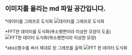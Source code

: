 ## 이미지를 올리는 md 파일 공간입니다.
*데이터를 그래프로 도식화
![데이터를 그래프로 도식화](https://user-images.githubusercontent.com/54656838/68354888-fce37d00-0150-11ea-815f-d9129ce0f3cd.jpeg)


*FFT한 데이터를 도식화(복소평면이라 이상한 모양이 도출)
![FFT한 데이터 도식화(복소평면이라 이상한 모양)](https://user-images.githubusercontent.com/54656838/68354969-2ef4df00-0151-11ea-903d-81aec756f8fa.jpeg)


*abs()함수를 써서 제대로 된 그래프를 출력
![FFT 한 데이터 도식화](https://user-images.githubusercontent.com/54656838/68355092-8bf09500-0151-11ea-94d0-9841dccd126b.jpeg)

